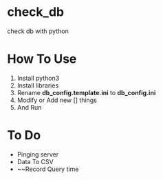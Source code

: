 # check_db
check db with python

# How To Use
1. Install python3
2. Install libraries
3. Rename __db_config.template.ini__ to __db_config.ini__
4. Modify or Add new [] things
5. And Run

# To Do
 - Pinging server
 - Data To CSV
 - ~~Record Query time
 

